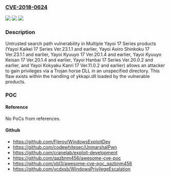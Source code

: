 ### [CVE-2018-0624](https://cve.mitre.org/cgi-bin/cvename.cgi?name=CVE-2018-0624)
![](https://img.shields.io/static/v1?label=Product&message=Multiple%20Yayoi%2017%20Series%20products&color=blue)
![](https://img.shields.io/static/v1?label=Version&message=n%2Fa&color=blue)
![](https://img.shields.io/static/v1?label=Vulnerability&message=Untrusted%20search%20path%20vulnerability&color=brighgreen)

### Description

Untrusted search path vulnerability in Multiple Yayoi 17 Series products (Yayoi Kaikei 17 Series Ver.23.1.1 and earlier, Yayoi Aoiro Shinkoku 17 Ver.23.1.1 and earlier, Yayoi Kyuuyo 17 Ver.20.1.4 and earlier, Yayoi Kyuuyo Keisan 17 Ver.20.1.4 and earlier, Yayoi Hanbai 17 Series Ver.20.0.2 and earlier, and Yayoi Kokyaku Kanri 17 Ver.11.0.2 and earlier) allows an attacker to gain privileges via a Trojan horse DLL in an unspecified directory. This flaw exists within the handling of ykkapi.dll loaded by the vulnerable products.

### POC

#### Reference
No PoCs from references.

#### Github
- https://github.com/Flerov/WindowsExploitDev
- https://github.com/codewhitesec/UnmarshalPwn
- https://github.com/cranelab/exploit-development
- https://github.com/qazbnm456/awesome-cve-poc
- https://github.com/xbl3/awesome-cve-poc_qazbnm456
- https://github.com/ycdxsb/WindowsPrivilegeEscalation

